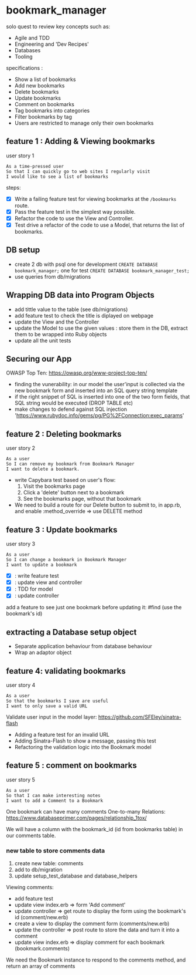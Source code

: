 # bookmark_manager

solo quest to review key concepts such as:

- Agile and TDD
- Engineering and 'Dev Recipes'
- Databases
- Tooling

specifications :

- Show a list of bookmarks
- Add new bookmarks
- Delete bookmarks
- Update bookmarks
- Comment on bookmarks
- Tag bookmarks into categories
- Filter bookmarks by tag
- Users are restricted to manage only their own bookmarks

## feature 1 : Adding & Viewing bookmarks

user story 1

```
As a time-pressed user
So that I can quickly go to web sites I regularly visit
I would like to see a list of bookmarks
```

steps:

- [x] Write a failing feature test for viewing bookmarks at the `/bookmarks` route.
- [x] Pass the feature test in the simplest way possible.
- [x] Refactor the code to use the View and Controller.
- [x] Test drive a refactor of the code to use a Model, that returns the list of bookmarks.

## DB setup

- create 2 db with psql
  one for development `CREATE DATABASE bookmark_manager;`
  one for test `CREATE DATABASE bookmark_manager_test;`
- use queries from db/migrations

## Wrapping DB data into Program Objects

- add tittle value to the table (see db/migrations)
- add feature test to check the title is diplayed on webpage
- update the View and the Controller
- update the Model to use the given values : store them in the DB, extract them to be wrapped into Ruby objects
- update all the unit tests

## Securing our App

OWASP Top Ten: https://owasp.org/www-project-top-ten/

- finding the vunerability: in our model the user'input is collected via the new bookmark form and inserted into an SQL query string template
- if the right snippet of SQL is inserted into one of the two form fields, that SQL string would be executed (DROP TABLE etc)
- make changes to defend against SQL injection
  'https://www.rubydoc.info/gems/pg/PG%2FConnection:exec_params'

## feature 2 : Deleting bookmarks

user story 2

```
As a user
So I can remove my bookmark from Bookmark Manager
I want to delete a bookmark.
```

- write Capybara test based on user's flow:
  1. Visit the bookmarks page
  2. Click a 'delete' button next to a bookmark
  3. See the bookmarks page, without that bookmark
- We need to build a route for our Delete button to submit to, in app.rb, and enable :method_override => use DELETE method

## feature 3 : Update bookmarks

user story 3

```
As a user
So I can change a bookmark in Bookmark Manager
I want to update a bookmark
```

- [x] : write feature test
- [x] : update view and controller
- [x] : TDD for model
- [x] : update controller

add a feature to see just one bookmark before updating it: #find (use the bookmark's id)

## extracting a Database setup object

- Separate application behaviour from database behaviour
- Wrap an adaptor object

## feature 4: validating bookmarks

user story 4

```
As a user
So that the bookmarks I save are useful
I want to only save a valid URL
```

Validate user input in the model layer:
https://github.com/SFEley/sinatra-flash

- Adding a feature test for an invalid URL
- Adding Sinatra-Flash to show a message, passing this test
- Refactoring the validation logic into the Bookmark model

## feature 5 : comment on bookmarks

user story 5

```
As a user
So that I can make interesting notes
I want to add a Comment to a Bookmark
```

One bookmark can have many comments
One-to-many Relations: https://www.databaseprimer.com/pages/relationship_1tox/

We will have a column with the bookmark_id (id from bookmarks table) in our comments table.

### new table to store comments data

1. create new table: comments
2. add to db/migration
3. update setup_test_database and database_helpers

Viewing comments:

- add feature test
- update view index.erb => form 'Add comment'
- update controller => get route to display the form using the bookmark's id (comment/new.erb)
- create a view to display the comment form (comments/new.erb)
- update the controller => post route to store the data and turn it into a comment
- update view index.erb => display comment for each bookmark (bookmark.comments)

We need the Bookmark instance to respond to the comments method, and return an array of comments
